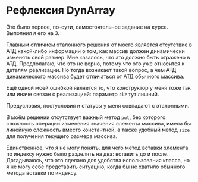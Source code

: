 # Рефлексия DynArray

Это было первое, по-сути, самостоятельное задание на курсе. Выполнил я его на 3.

Главным отличием эталонного решения от моего является отсутствие в АТД какой-либо информации о том, как массив должен
динамически изменять свой размер. Мне казалось, что это должно быть отражено в АТД. Предполагаю, что это не верно,
потому что это уже относится к деталям реализации. Но тогда возникает такой вопрос, а чем АТД динамического массива
будет отличаться от АТД обычного массива.

Ещё одной моей ошибкой является то, что конструктор у меня тоже так или иначе связан с реализацией: параметр `clz` тут 
лишний.

Предусловия, постусловия и статусы у меня совпадают с эталонными.

В моём решении отсутствует важный метод `put`, без которого сложность операции изменения значения элемента 
массива, имела бы линейную сложность вместо константной, а также удобный метод `size` для получения текущего размера 
массива.

Единственное, что я не могу понять, для чего метод вставки элемента по индексу нужно было разделять на два:
вставить до и после. Догадываюсь, что это сделано для удобства использования класса, но я не могу себе представить 
ситуацию, когда бы не хватило обычного метода вставки по индексу.